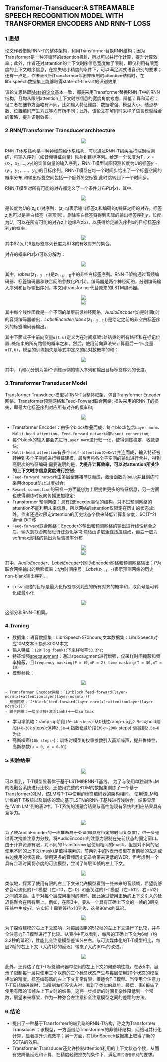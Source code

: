## Transfomer-Transducer:A STREAMABLE SPEECH RECOGNITION MODEL WITH TRANSFORMER ENCODERS AND RNN-T LOSS


<!-- https://blog.csdn.net/qq13269503103/article/details/105233648 -->

<!-- https://blog.csdn.net/weixin_48994423/article/details/124350435?spm=1001.2101.3001.6650.3&utm_medium=distribute.pc_relevant.none-task-blog-2%7Edefault%7ECTRLIST%7ERate-3-124350435-blog-105233648.pc_relevant_default&depth_1-utm_source=distribute.pc_relevant.none-task-blog-2%7Edefault%7ECTRLIST%7ERate-3-124350435-blog-105233648.pc_relevant_default&utm_relevant_index=4
 -->

<!-- https://www.cnblogs.com/zy230530/p/13681954.html -->


### 1.思想

论文作者借助RNN-T的整体架构，利用Transformer替换RNN结构；因为Transformer是一种非循环的attention机制，所以可以并行化计算，提升计算效率；此外，作者还对attention的上下文时序信息宽度做了限制，即仅利用有限宽度的上下文时序信息，在损失较小精度的条件下，可以满足流式语音识别的要求；还有一点是，作者表明当Transformer采用非限制的attention结构时，在librispeech数据集上能够取得state-of-the-art的识别效果

该轮文思路跟[Meta的论文](https://arxiv.org/pdf/1910.12977.pdf)基本一致，都是采用Transformer替换RNN-T中的RNN结构，且均从限制attention上下文时序信息的宽度角度考虑，降低计算和延迟；但二者在细节方面略有不同，比如输入特征维度、数据增强、模型大小、结点参数、位置编码产生方式等均有所不同；此外，该论文在解码时采样了语言模型融合的策略，提升识别效果；


### 2.RNN/Transformer Transducer architecture

<div align=center>
    <img src="zh-cn/img/ch12/p1.png"   /> 
</div>

RNN-T体系结构是一种神经网络体系结构，可以通过RNN-T损失进行端到端训练，将输入序列（如音频特征向量）映射到目标序列。给定一个长度为$T$，$x=(x_1，x_2,...,x_T)$的实值向量的输入序列，RNN-T模型试图预测长度为U的标签$y=(y_1，y_2，...，y_U)$的目标序列。RNN-T模型在每一个时间步给出了一个标签空间的概率分布,和输出标签空间包括一个额外的空标签,此时跳转到下一个时间步。

RNN-T模型对所有可能的对齐都定义了一个条件分布$P(z|x)$，其中:

<div align=center>
    <img src="zh-cn/img/ch12/p2.png"   /> 
</div>


是长度为$U$的$(z_i,t_i)$对序列，$(z_i,t_i)$表示输出标签$z_i$和编码的$t_i$特征之间的对齐。标签$z_i$也可以是空白标签（空预测）。删除空白标签将得到实际的输出标签序列$y$，长度为$U$。可以在所有可能的对齐$z$上边缘$P(z|x)$，以获得给定输入序列$x$的目标标签序列$y$的概率，

<div align=center>
    <img src="zh-cn/img/ch12/p3.png"   /> 
</div>
其中$Z(y,T)$是标签序列长度为$T$的有效对齐的集合。

对齐的概率$P(z|x)$可以分解为：

<div align=center>
    <img src="zh-cn/img/ch12/p4.png"   /> 
</div>

其中，$labels(z_{1:(i−1)})$是$z_{1:(i−1)}$中的非空白标签序列。RNN-T架构通过音频编码器、标签编码器和联合网络参数化$P(z|x)$。编码器是两个神经网络，分别编码输入序列和目标输出序列。本文用transformer代替原来的LSTM编码器。

<div align=center>
    <img src="zh-cn/img/ch12/p5.png"   /> 
</div>

<div align=center>
    <img src="zh-cn/img/ch12/p6.png"   /> 
</div>

其中每个线性函数是一个不同的单层前馈神经网络，$AudioEncoder(x)$是时间$t_i$时的音频编码器输出，$LabelEncoder(labels(z_{1:(i−1)}))$是给定之前的非空白标签序列的标签编码器输出。

其中下面式子中前向变量`α(t,u)`定义为在时间框架`t`处结束的所有路径和在标记位置`u`处结束的所有路径的概率之和。然后，使用前向算法来计算最后一个`α`变量`α(T,U)`，模型的训练损失是等式中定义的负对数概率的和：

<div align=center>
    <img src="zh-cn/img/ch12/p7.png"   /> 
</div>

其中，$T_i$和$U_i$分别为第$i$个训练示例的输入序列和输出目标标签序列的长度。

### 3.Transformer Transducer Model

Transformer Transducer模型以RNN-T为整体框架，包含Transformer Encoder网络、Transformer预测网络和Feed-Forward联合网络; 损失采用的RNN-T的损失，即最大化标签序列对应所有对齐的概率和;

<div align=center>
    <img src="zh-cn/img/ch12/p8.png"   /> 
</div>

+ Transformer Encoder：由多个block堆叠而成，每个block包含`Layer norm`、`Multi-head attention`、`Feed-forward network`和`Resnet connection`;
+ 每个block的输入都会先进行`Layer norm`进行归一化，使得训练稳定，收敛更快;
+ `Multi-head attention`有多个`self-attention(Q=K=V)`并连而成，输入特征被转换到多个子空间进行特征建模，最后再将各个子空间的输出进行合并，得到高层次的特征编码;需要说明的是，**为提升计算效率，可以对attention所关注的上下文时序信息宽度进行控制**;
+ `Feed-forward network`由多层全连接串联而成，激活函数为`ReLU`;并且训练时采用dropout防止过度拟合;
+ `Resnet connection`的采样一方面能够为上层提供更多的特征信息，另一方面也使得训练时反向传播更加稳定;
+ Transformer 预测网络：具有跟Encoder类似的结构，只不过预测网络的attention不能利用未来信息，所以网络的attention仅限定在历史的状态;此外，作者还通过限定attention的历史状态个数来降低计算复杂度，$O(T^2) \limit O(T)$
+ `Feed-forward`联合网络：Encoder的输出和预测网络的输出进行线性组合之后，输入到联合网络进行任务化学习;网络由多层全连接层组成，最后一层为softmax;网络的输出为后验概率分布

<div align=center>
    <img src="zh-cn/img/ch12/p5.png"   /> 
</div>

<div align=center>
    <img src="zh-cn/img/ch12/p6.png"   /> 
</div>

其中，$AudioEncoder$、$LabelEncoder$分别为Encoder网络和预测网络输出；$P$为联合网络输出的后验概率；$t_i$为时间序号；$Label(z_{1:i-1})$表示预测网络的历史non-blank输出序列。
+ Loss:网络的目标是最大化标签序列对应的所有对齐的概率和，取负号是可转化成最小化
 <div align=center>
    <img src="zh-cn/img/ch12/p7.png"   /> 
</div>

这部分和RNN-T相同。


### 4.Traning

+ 数据集：语音数据集：LibriSpeech 970hours;文本数据集：LibriSpeech对应10M文本＋额外800M本文
+ 输入特征：`128 log fbanks`;下采样帧率`33.3hz`;
+ 特征增强[specaugment](https://arxiv.org/pdf/1904.08779.pdf)：通过specaugment进行增强，仅采样时间掩蔽和频率掩蔽，且`frequency masking(F = 50,mF = 2)`, `time masking(T = 30,mT = 10)`
+ 模型参数：
<div align=center>
    <img src="zh-cn/img/ch12/p9.png"   /> 
</div>

	- Transformer Encoder网络：`18*block(feed-forward(layer-norm(x)+attentionlayer(layer-norm(x)))`
	- 预测网络：`2*block(feed-forward(layer-norm(x)+attentionlayer(layer-norm(x)))`
	- 联合网络：一层全连接(激活tanh)＋一层softmax

+ 学习率策略：ramp-up阶段`(0～4k steps)`:从0线性ramp-up到`2.5e−4`;hold阶段(`4k~30k` steps):保持`2.5e−4`;指数衰减阶段(`30k～200k` steps):衰减到`2.5e−6`为止
+ 高斯噪声(`10k steps~`)：训练时模型的权重参数引入高斯噪声，提升鲁棒性，高斯参数(`μ = 0, σ = 0.01`)


### 5.实验结果

<div align=center>
    <img src="zh-cn/img/ch12/p10.png"   /> 
</div>

可以看到，T-T模型显著优于基于LSTM的RNN-T基线。
为了与使用单独训练LM的浅融合系统进行比较，还使用完整的810M的数据集训练了一个基于Transformer的LM，该LM与T-T中使用的标签编码器的架构相同。
使用该LM和训练的T-T系统以及训练的双向基于LSTM的RNN-T基线进行浅融合。结果显示在“With LM”列的表2中。T-T系统的浅融合结果与高性能现有系统的相应结果具有竞争力。

<div align=center>
    <img src="zh-cn/img/ch12/p11.png"   /> 
</div>

为了使AudioEncoder的一步推断易于处理(即具有恒定的时间复杂度)，进一步通过再次掩盖注意力分数，将AudioEncoder的注意力限制在先前状态的固定窗口。由于计算资源有限，对不同的Transformer层使用相同的mask，但是对不同的层使用不同的上下文(mask)是值得探索的。前两列中的N表示模型在当前帧的左边或右边使用的状态数。使用更多的音频历史记录会带来更低的WER，但考虑到一个具有合理时间复杂度的可流模型，尝试了每层10帧的左上下文。

<div align=center>
    <img src="zh-cn/img/ch12/p12.png"   /> 
</div>

类似地，探索了使用有限的右上下文来允许模型看到一些未来的音频帧，希望能够弥合可流化的T-T模型（左=10，右=0）和全关注的T-T模型（左=512，右=512）之间的差距。由于对每个层应用相同的掩码，因此通过使用正确的上下文引入的延迟将聚合在所有层上。例如，在图3中，要从一个具有正确上下文的一帧的3层变压器中生成y7，它实际上需要等待x10到达，这是90ms的延迟。

<div align=center>
    <img src="zh-cn/img/ch12/p13.png"   /> 
</div>

为了探索建模的右上下文影响，对每层固定的512帧的左上下文进行了比较，并与全注意力T-T模型进行了比较。从表4中可以看到，每层的正确上下文为6帧（约3.2秒的延迟），性能比全注意模型差16%左右。与可流媒体化的T-T模型相比，每层2帧的右上下文（大约1秒的延迟）带来了大约30%的改进。

<div align=center>
    <img src="zh-cn/img/ch12/p14.png"   /> 
</div>

此外，还评估了在T-T标签编码器中使用的左上下文如何影响性能。在表5中，展示了限制每一层只使用三个以前的三个标签状态产生与每层使用20个状态的模型相似的精度。标签编码器的左上下文非常有限，很适合T-T模型。当使用全注意力T-T音频编码器时，当限制左标签状态时，看到了类似的趋势。最后，表6报告了使用有限的10帧左上下文时的结果，这将一步推断的时间复杂性降低到一个常数，展望未来框架，作为一种弥合左注意和全注意模型之间的差距的方法。


### 6.结论

+ 提出了一种基于Transformer的端到端的RNN-T结构，称之为Transformer Transducer；该模型，一方面借助Transformer的非循环结构，网络可并行化计算，显著提升训练效率；另一方面，在LibriSpeech数据集上取得了新的SOTA的效果。
+ Transformer Transducer还允许控制attention利用的上下文状态个数，从而有效降低延迟和计算，在精度轻微损失的条件下，满足`流式语音识别`的要求。